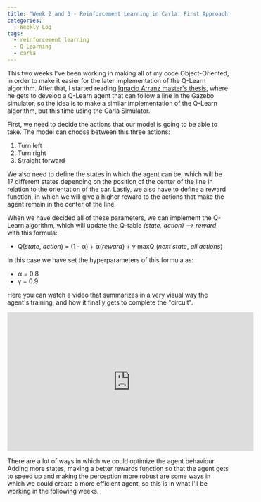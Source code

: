 ```yaml
---
title: "Week 2 and 3 - Reinforcement Learning in Carla: First Approach"
categories:
  - Weekly Log
tags:
  - reinforcement learning
  - Q-Learning
  - carla
---
```


This two weeks I've been working in making all of my code Object-Oriented, in order to make it easier for the later implementation of the Q-Learn algorithm.
After that, I started reading [Ignacio Arranz master's thesis](https://gsyc.urjc.es/jmplaza/students/tfm-reinforcementlearning-conduccion_autonoma-ignacio_arranz-2020.pdf),
where he gets to develop a Q-Learn agent that can follow a line in the Gazebo simulator, so the idea is to make a similar implementation of the Q-Learn algorithm, but this time using the Carla Simulator.

First, we need to decide the actions that our model is going to be able to take.
The model can choose between this three actions:
1. Turn left
2. Turn right
3. Straight forward

We also need to define the states in which the agent can be, which will be 17 different states depending on the position of the center of the line in relation to the orientation of the car.
Lastly, we also have to define a reward function, in which we will give a higher reward to the actions that make the agent remain in the center of the line.

When we have decided all of these parameters, we can implement the Q-Learn algorithm, which will update the Q-table _(state, action) --> reward_ with this formula:
-  Q(_state_, _action_) = (1 - α) + α(_reward_) + γ maxQ (_next state_, _all actions_)

In this case we have set the hyperparameters of this formula as:
- α = 0.8
- γ = 0.9

Here you can watch a video that summarizes in a very visual way the agent's training, and how it finally gets to complete the "circuit".
<iframe width="560" height="315" src="https://www.youtube.com/embed/mabmtAHJ0u8" title="YouTube video player" frameborder="0" allow="accelerometer; autoplay; clipboard-write; encrypted-media; gyroscope; picture-in-picture" allowfullscreen></iframe>

There are a lot of ways in which we could optimize the agent behaviour.
Adding more states, making a better rewards function so that the agent gets to speed up and making the perception more robust are some ways in which we could create a more efficient agent, so this is in what I'll be working in the following weeks.
